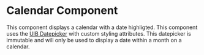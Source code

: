 # Calendar Component

This component displays a calendar with a date highligted. This component uses the [UIB Datepicker](https://angular-ui.github.io/bootstrap/) with custom styling attributes. This datepicker is immutable and will only be used to display a date within a month on a calendar.